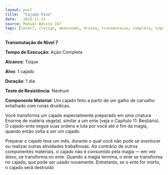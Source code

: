 ```yaml
---
layout: post
title:  "Cajado Vivo"
date:   2016-11-15
source: Manual Básico.167
tags: [level7, clerigo, abencoado, druida, transmutacao, completa, toque, cajado, dia, nenhum, componente]
---
```


**Transmutação de Nível 7**

**Tempo de Execução**: Ação Completa

**Alcance**: Toque

**Alvo**: 1 cajado

**Duração**: 1 dia

**Teste de Resistência**: Nenhum

**Componente Material**: Um cajado feito a partir de um galho de carvalho entalhado com runas druídicas. 


Você transforma um cajado especialmente preparado em uma criatura Enorme de matéria vegetal, similar a um ente
(veja o Capítulo 11: Bestiário). O cajado-ente segue suas ordens e luta por você até o fim da magia, quando então volta a ser um cajado.

Preparar o cajado leva um mês, durante o qual você não pode se aventurar ou realizar outras atividades trabalhosas. Ao contrário de outros componentes materiais, o cajado não é consumido pela magia — em vez disso, se transforma no ente. 
Quando a magia termina, o ente se transforma no cajado, que pode ser usado novamente. Entretanto, se o ente for morto, o cajado será destruído
